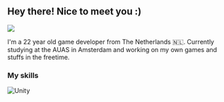 ## Hey there! Nice to meet you :) 

![](https://komarev.com/ghpvc/?username=pprmsk)

I'm a 22 year old game developer from The Netherlands 🇳🇱. Currently studying at the AUAS in Amsterdam and working on my own games and stuffs in the freetime.

### My skills

<p>
  <img alt="Unity" src="https://img.shields.io/badge/Unity-black?logo=unit" />
  
</p>
